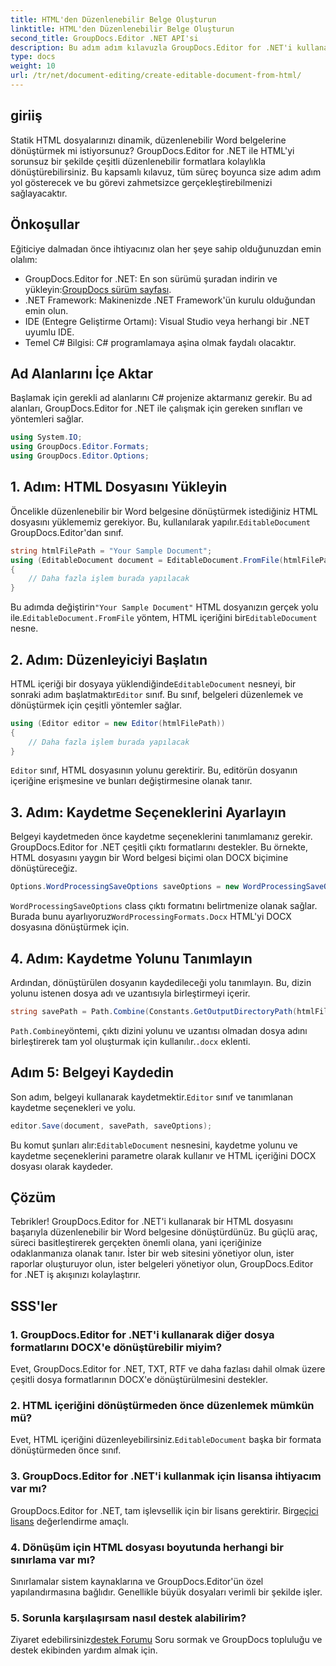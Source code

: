 ```yaml
---
title: HTML'den Düzenlenebilir Belge Oluşturun
linktitle: HTML'den Düzenlenebilir Belge Oluşturun
second_title: GroupDocs.Editor .NET API'si
description: Bu adım adım kılavuzla GroupDocs.Editor for .NET'i kullanarak HTML'yi düzenlenebilir Word belgelerine dönüştürün. Belge yönetimi iş akışınızı kolaylaştırmak için mükemmeldir.
type: docs
weight: 10
url: /tr/net/document-editing/create-editable-document-from-html/
---
```

## giriiş
Statik HTML dosyalarınızı dinamik, düzenlenebilir Word belgelerine dönüştürmek mi istiyorsunuz? GroupDocs.Editor for .NET ile HTML'yi sorunsuz bir şekilde çeşitli düzenlenebilir formatlara kolaylıkla dönüştürebilirsiniz. Bu kapsamlı kılavuz, tüm süreç boyunca size adım adım yol gösterecek ve bu görevi zahmetsizce gerçekleştirebilmenizi sağlayacaktır.
## Önkoşullar
Eğiticiye dalmadan önce ihtiyacınız olan her şeye sahip olduğunuzdan emin olalım:
-  GroupDocs.Editor for .NET: En son sürümü şuradan indirin ve yükleyin:[GroupDocs sürüm sayfası](https://releases.groupdocs.com/editor/net/).
- .NET Framework: Makinenizde .NET Framework'ün kurulu olduğundan emin olun.
- IDE (Entegre Geliştirme Ortamı): Visual Studio veya herhangi bir .NET uyumlu IDE.
- Temel C# Bilgisi: C# programlamaya aşina olmak faydalı olacaktır.
## Ad Alanlarını İçe Aktar
Başlamak için gerekli ad alanlarını C# projenize aktarmanız gerekir. Bu ad alanları, GroupDocs.Editor for .NET ile çalışmak için gereken sınıfları ve yöntemleri sağlar.
```csharp
using System.IO;
using GroupDocs.Editor.Formats;
using GroupDocs.Editor.Options;
```
## 1. Adım: HTML Dosyasını Yükleyin
 Öncelikle düzenlenebilir bir Word belgesine dönüştürmek istediğiniz HTML dosyasını yüklememiz gerekiyor. Bu, kullanılarak yapılır.`EditableDocument` GroupDocs.Editor'dan sınıf.

```csharp
string htmlFilePath = "Your Sample Document";
using (EditableDocument document = EditableDocument.FromFile(htmlFilePath, null))
{
    // Daha fazla işlem burada yapılacak
}
```
 Bu adımda değiştirin`"Your Sample Document"` HTML dosyanızın gerçek yolu ile.`EditableDocument.FromFile` yöntem, HTML içeriğini bir`EditableDocument` nesne.
## 2. Adım: Düzenleyiciyi Başlatın
 HTML içeriği bir dosyaya yüklendiğinde`EditableDocument` nesneyi, bir sonraki adım başlatmaktır`Editor` sınıf. Bu sınıf, belgeleri düzenlemek ve dönüştürmek için çeşitli yöntemler sağlar.

```csharp
using (Editor editor = new Editor(htmlFilePath))
{
    // Daha fazla işlem burada yapılacak
}
```
`Editor` sınıf, HTML dosyasının yolunu gerektirir. Bu, editörün dosyanın içeriğine erişmesine ve bunları değiştirmesine olanak tanır.
## 3. Adım: Kaydetme Seçeneklerini Ayarlayın
Belgeyi kaydetmeden önce kaydetme seçeneklerini tanımlamanız gerekir. GroupDocs.Editor for .NET çeşitli çıktı formatlarını destekler. Bu örnekte, HTML dosyasını yaygın bir Word belgesi biçimi olan DOCX biçimine dönüştüreceğiz.

```csharp
Options.WordProcessingSaveOptions saveOptions = new WordProcessingSaveOptions(WordProcessingFormats.Docx);
```
`WordProcessingSaveOptions` class çıktı formatını belirtmenize olanak sağlar. Burada bunu ayarlıyoruz`WordProcessingFormats.Docx` HTML'yi DOCX dosyasına dönüştürmek için.
## 4. Adım: Kaydetme Yolunu Tanımlayın
Ardından, dönüştürülen dosyanın kaydedileceği yolu tanımlayın. Bu, dizin yolunu istenen dosya adı ve uzantısıyla birleştirmeyi içerir.

```csharp
string savePath = Path.Combine(Constants.GetOutputDirectoryPath(htmlFilePath), Path.GetFileNameWithoutExtension(htmlFilePath) + ".docx");
```
`Path.Combine`yöntemi, çıktı dizini yolunu ve uzantısı olmadan dosya adını birleştirerek tam yol oluşturmak için kullanılır.`.docx` eklenti.
## Adım 5: Belgeyi Kaydedin
 Son adım, belgeyi kullanarak kaydetmektir.`Editor` sınıf ve tanımlanan kaydetme seçenekleri ve yolu.

```csharp
editor.Save(document, savePath, saveOptions);
```
 Bu komut şunları alır:`EditableDocument` nesnesini, kaydetme yolunu ve kaydetme seçeneklerini parametre olarak kullanır ve HTML içeriğini DOCX dosyası olarak kaydeder.
## Çözüm
Tebrikler! GroupDocs.Editor for .NET'i kullanarak bir HTML dosyasını başarıyla düzenlenebilir bir Word belgesine dönüştürdünüz. Bu güçlü araç, süreci basitleştirerek gerçekten önemli olana, yani içeriğinize odaklanmanıza olanak tanır. İster bir web sitesini yönetiyor olun, ister raporlar oluşturuyor olun, ister belgeleri yönetiyor olun, GroupDocs.Editor for .NET iş akışınızı kolaylaştırır.
## SSS'ler
### 1. GroupDocs.Editor for .NET'i kullanarak diğer dosya formatlarını DOCX'e dönüştürebilir miyim?
Evet, GroupDocs.Editor for .NET, TXT, RTF ve daha fazlası dahil olmak üzere çeşitli dosya formatlarının DOCX'e dönüştürülmesini destekler.
### 2. HTML içeriğini dönüştürmeden önce düzenlemek mümkün mü?
 Evet, HTML içeriğini düzenleyebilirsiniz.`EditableDocument` başka bir formata dönüştürmeden önce sınıf.
### 3. GroupDocs.Editor for .NET'i kullanmak için lisansa ihtiyacım var mı?
 GroupDocs.Editor for .NET, tam işlevsellik için bir lisans gerektirir. Bir[geçici lisans](https://purchase.groupdocs.com/temporary-license/) değerlendirme amaçlı.
### 4. Dönüşüm için HTML dosyası boyutunda herhangi bir sınırlama var mı?
Sınırlamalar sistem kaynaklarına ve GroupDocs.Editor'ün özel yapılandırmasına bağlıdır. Genellikle büyük dosyaları verimli bir şekilde işler.
### 5. Sorunla karşılaşırsam nasıl destek alabilirim?
 Ziyaret edebilirsiniz[destek Forumu](https://forum.groupdocs.com/c/editor/20) Soru sormak ve GroupDocs topluluğu ve destek ekibinden yardım almak için.